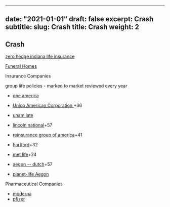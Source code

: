 
---
date: "2021-01-01"
draft: false
excerpt: Crash
subtitle:
slug: Crash
title: Crash
weight: 2
---

## Crash 
[zero hedge indiana life insurance](https://www.zerohedge.com/news/2022-01-25/deaths-18-64-year-olds-40-says-indiana-life-insurance-ceo)



[Funeral Homes](https://www.naics.com/naics-code-description/?code=812210)




Insurance Companies

 group life policies - marked to market reviewed every year 

 + [one america]()
 + [Unico American Corporation ](https://schrts.co/gANmnNEG)+36
 + [unam late](https://finance.yahoo.com/news/unico-american-corporation-receives-notification-192700856.html)
 + [lincoln national]()+57
 + [reinsurance group of america]()+41
 + [hartford]()+32
 + [met life]()+24
 
 + [aegon -- dutch]()+57
 + [planet-life Aegon](https://www.planet-today.com/2022/02/new-life-insurance-data-from-aegon.html)
 
 
 
 
 
 
 
 Pharmaceutical Companies
 
 + [moderna](https://schrts.co/CpAzfmdC)
 + [pfizer](https://schrts.co/TjBSWEEI)
 
 